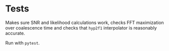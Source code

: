 # Tests

Makes sure SNR and likelihood calculations work, checks FFT maximization over
coalescence time and checks that `hyp2f1` interpolator is reasonably accurate.

Run with `pytest`.
